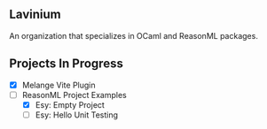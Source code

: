 ## Lavinium
An organization that specializes in OCaml and ReasonML packages. 

## Projects In Progress
- [x] Melange Vite Plugin
- [ ] ReasonML Project Examples
  - [x] Esy: Empty Project
  - [ ] Esy: Hello Unit Testing
